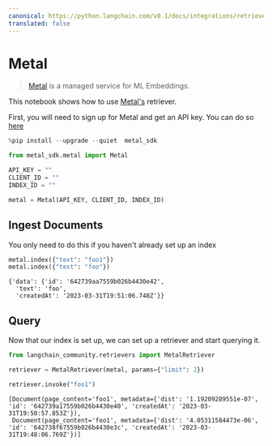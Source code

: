```yaml
---
canonical: https://python.langchain.com/v0.1/docs/integrations/retrievers/metal
translated: false
---
```


# Metal

>[Metal](https://github.com/getmetal/metal-python) is a managed service for ML Embeddings.

This notebook shows how to use [Metal's](https://docs.getmetal.io/introduction) retriever.

First, you will need to sign up for Metal and get an API key. You can do so [here](https://docs.getmetal.io/misc-create-app)

```python
%pip install --upgrade --quiet  metal_sdk
```

```python
from metal_sdk.metal import Metal

API_KEY = ""
CLIENT_ID = ""
INDEX_ID = ""

metal = Metal(API_KEY, CLIENT_ID, INDEX_ID)
```

## Ingest Documents

You only need to do this if you haven't already set up an index

```python
metal.index({"text": "foo1"})
metal.index({"text": "foo"})
```

```output
{'data': {'id': '642739aa7559b026b4430e42',
  'text': 'foo',
  'createdAt': '2023-03-31T19:51:06.748Z'}}
```

## Query

Now that our index is set up, we can set up a retriever and start querying it.

```python
from langchain_community.retrievers import MetalRetriever
```

```python
retriever = MetalRetriever(metal, params={"limit": 2})
```

```python
retriever.invoke("foo1")
```

```output
[Document(page_content='foo1', metadata={'dist': '1.19209289551e-07', 'id': '642739a17559b026b4430e40', 'createdAt': '2023-03-31T19:50:57.853Z'}),
 Document(page_content='foo1', metadata={'dist': '4.05311584473e-06', 'id': '642738f67559b026b4430e3c', 'createdAt': '2023-03-31T19:48:06.769Z'})]
```
